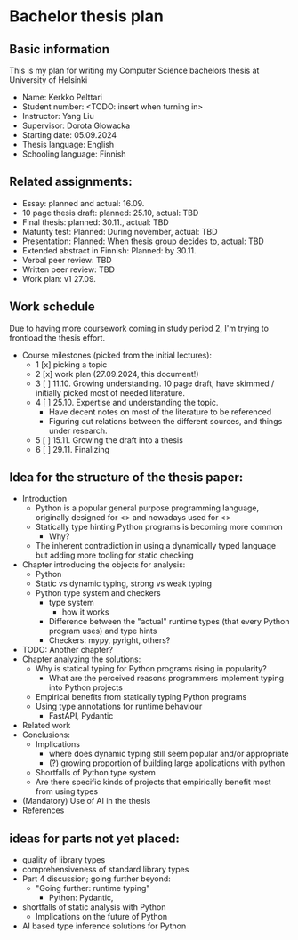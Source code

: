 # Bachelor thesis plan

## Basic information

This is my plan for writing my Computer Science bachelors thesis at University of Helsinki

- Name: Kerkko Pelttari
- Student number: <TODO: insert when turning in>
- Instructor: Yang Liu
- Supervisor: Dorota Glowacka
- Starting date: 05.09.2024
- Thesis language: English
- Schooling language: Finnish

## Related assignments:

- Essay: planned and actual: 16.09.
- 10 page thesis draft: planned: 25.10, actual: TBD
- Final thesis: planned: 30.11., actual: TBD
- Maturity test: Planned: During november, actual: TBD
- Presentation: Planned: When thesis group decides to, actual: TBD
- Extended abstract in Finnish: Planned: by 30.11.
- Verbal peer review: TBD
- Written peer review: TBD
- Work plan: v1 27.09.


## Work schedule
Due to having more coursework coming in study period 2, I'm trying to frontload the thesis effort.

- Course milestones (picked from the initial lectures):
    - 1 [x] picking a topic
    - 2 [x] work plan (27.09.2024, this document!)
    - 3 [ ] 11.10. Growing understanding. 10 page draft, have skimmed / initially picked most of needed literature.
    - 4 [ ] 25.10. Expertise and understanding the topic.
        - Have decent notes on most of the literature to be referenced
        - Figuring out relations between the different sources, and things under research.
    - 5 [ ] 15.11. Growing the draft into a thesis
    - 6 [ ] 29.11. Finalizing

## Idea for the structure of the thesis paper:
- Introduction
    - Python is a popular general purpose programming language, originally designed for <> and nowadays used for <>
    - Statically type hinting Python programs is becoming more common
        - Why?
    - The inherent contradiction in using a dynamically typed language but adding more tooling for static checking
- Chapter introducing the objects for analysis:
    - Python
    - Static vs dynamic typing, strong vs weak typing
    - Python type system and checkers
        - type system
            - how it works
        - Difference between the "actual" runtime types (that every Python program uses) and type hints
        - Checkers: mypy, pyright, others?
- TODO: Another chapter?
- Chapter analyzing the solutions:
    -  Why is statical typing for Python programs rising in popularity?
        - What are the perceived reasons programmers implement typing into Python projects
    - Empirical benefits from statically typing Python programs
    - Using type annotations for runtime behaviour
        - FastAPI, Pydantic
- Related work
- Conclusions:
    - Implications
        - where does dynamic typing still seem popular and/or appropriate
        - (?) growing proportion of building large applications with python
    - Shortfalls of Python type system
    - Are there specific kinds of projects that empirically benefit most from using types
- (Mandatory) Use of AI in the thesis
- References

##  ideas for parts not yet placed:
- quality of library types
- comprehensiveness of standard library types
- Part 4 discussion; going further beyond:
    - "Going further: runtime typing"
        - Python: Pydantic,
- shortfalls of static analysis with Python
    - Implications on the future of Python
- AI based type inference solutions for Python

